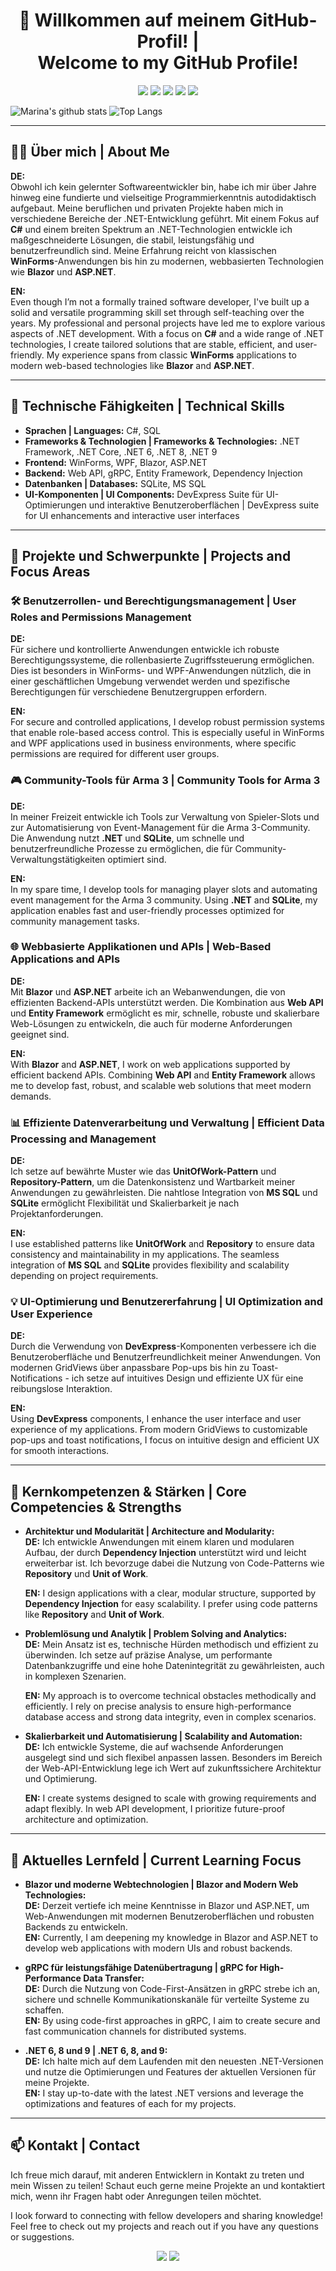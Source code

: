 <h1 align="center">👋 Willkommen auf meinem GitHub-Profil! |<br> Welcome to my GitHub Profile!</h1>

<p align="center">
    <img src="https://img.shields.io/badge/Language-C%23-blue?style=for-the-badge&logo=c-sharp" />
    <img src="https://img.shields.io/badge/Framework-.NET%20Framework-blueviolet?style=for-the-badge&logo=dotnet" />
    <img src="https://img.shields.io/badge/Platform-WinForms/WPF-blue?style=for-the-badge&logo=windows" />
    <img src="https://img.shields.io/badge/Tool-DevExpress-orange?style=for-the-badge&logo=devexpress" />
    <img src="https://img.shields.io/badge/Database-SQLite%20%7C%20MS%20SQL-lightgrey?style=for-the-badge&logo=sqlite" />
</p>

![Marina's github stats](https://github-readme-stats.vercel.app/api/?username=pat2381&show_icons=true)
![Top Langs](https://github-readme-stats.vercel.app/api/top-langs/?username=pat2381&layout=compact)

---

## 👨‍💻 Über mich | About Me

**DE:**  
Obwohl ich kein gelernter Softwareentwickler bin, habe ich mir über Jahre hinweg eine fundierte und vielseitige Programmierkenntnis autodidaktisch aufgebaut. Meine beruflichen und privaten Projekte haben mich in verschiedene Bereiche der .NET-Entwicklung geführt. Mit einem Fokus auf **C#** und einem breiten Spektrum an .NET-Technologien entwickle ich maßgeschneiderte Lösungen, die stabil, leistungsfähig und benutzerfreundlich sind. Meine Erfahrung reicht von klassischen **WinForms**-Anwendungen bis hin zu modernen, webbasierten Technologien wie **Blazor** und **ASP.NET**.

**EN:**  
Even though I’m not a formally trained software developer, I've built up a solid and versatile programming skill set through self-teaching over the years. My professional and personal projects have led me to explore various aspects of .NET development. With a focus on **C#** and a wide range of .NET technologies, I create tailored solutions that are stable, efficient, and user-friendly. My experience spans from classic **WinForms** applications to modern web-based technologies like **Blazor** and **ASP.NET**.

---

## 🚀 Technische Fähigkeiten | Technical Skills

- **Sprachen | Languages:** C#, SQL
- **Frameworks & Technologien | Frameworks & Technologies:** .NET Framework, .NET Core, .NET 6, .NET 8, .NET 9
- **Frontend:** WinForms, WPF, Blazor, ASP.NET
- **Backend:** Web API, gRPC, Entity Framework, Dependency Injection
- **Datenbanken | Databases:** SQLite, MS SQL
- **UI-Komponenten | UI Components:** DevExpress Suite für UI-Optimierungen und interaktive Benutzeroberflächen | DevExpress suite for UI enhancements and interactive user interfaces

---

## 🔧 Projekte und Schwerpunkte | Projects and Focus Areas

### 🛠 Benutzerrollen- und Berechtigungsmanagement | User Roles and Permissions Management
**DE:**  
Für sichere und kontrollierte Anwendungen entwickle ich robuste Berechtigungssysteme, die rollenbasierte Zugriffssteuerung ermöglichen. Dies ist besonders in WinForms- und WPF-Anwendungen nützlich, die in einer geschäftlichen Umgebung verwendet werden und spezifische Berechtigungen für verschiedene Benutzergruppen erfordern.

**EN:**  
For secure and controlled applications, I develop robust permission systems that enable role-based access control. This is especially useful in WinForms and WPF applications used in business environments, where specific permissions are required for different user groups.

### 🎮 Community-Tools für Arma 3 | Community Tools for Arma 3
**DE:**  
In meiner Freizeit entwickle ich Tools zur Verwaltung von Spieler-Slots und zur Automatisierung von Event-Management für die Arma 3-Community. Die Anwendung nutzt **.NET** und **SQLite**, um schnelle und benutzerfreundliche Prozesse zu ermöglichen, die für Community-Verwaltungstätigkeiten optimiert sind.

**EN:**  
In my spare time, I develop tools for managing player slots and automating event management for the Arma 3 community. Using **.NET** and **SQLite**, my application enables fast and user-friendly processes optimized for community management tasks.

### 🌐 Webbasierte Applikationen und APIs | Web-Based Applications and APIs
**DE:**  
Mit **Blazor** und **ASP.NET** arbeite ich an Webanwendungen, die von effizienten Backend-APIs unterstützt werden. Die Kombination aus **Web API** und **Entity Framework** ermöglicht es mir, schnelle, robuste und skalierbare Web-Lösungen zu entwickeln, die auch für moderne Anforderungen geeignet sind.

**EN:**  
With **Blazor** and **ASP.NET**, I work on web applications supported by efficient backend APIs. Combining **Web API** and **Entity Framework** allows me to develop fast, robust, and scalable web solutions that meet modern demands.

### 📊 Effiziente Datenverarbeitung und Verwaltung | Efficient Data Processing and Management
**DE:**  
Ich setze auf bewährte Muster wie das **UnitOfWork-Pattern** und **Repository-Pattern**, um die Datenkonsistenz und Wartbarkeit meiner Anwendungen zu gewährleisten. Die nahtlose Integration von **MS SQL** und **SQLite** ermöglicht Flexibilität und Skalierbarkeit je nach Projektanforderungen.

**EN:**  
I use established patterns like **UnitOfWork** and **Repository** to ensure data consistency and maintainability in my applications. The seamless integration of **MS SQL** and **SQLite** provides flexibility and scalability depending on project requirements.

### 💡 UI-Optimierung und Benutzererfahrung | UI Optimization and User Experience
**DE:**  
Durch die Verwendung von **DevExpress**-Komponenten verbessere ich die Benutzeroberfläche und Benutzerfreundlichkeit meiner Anwendungen. Von modernen GridViews über anpassbare Pop-ups bis hin zu Toast-Notifications - ich setze auf intuitives Design und effiziente UX für eine reibungslose Interaktion.

**EN:**  
Using **DevExpress** components, I enhance the user interface and user experience of my applications. From modern GridViews to customizable pop-ups and toast notifications, I focus on intuitive design and efficient UX for smooth interactions.

---

## 💼 Kernkompetenzen & Stärken | Core Competencies & Strengths

- **Architektur und Modularität | Architecture and Modularity:**  
  **DE:** Ich entwickle Anwendungen mit einem klaren und modularen Aufbau, der durch **Dependency Injection** unterstützt wird und leicht erweiterbar ist. Ich bevorzuge dabei die Nutzung von Code-Patterns wie **Repository** und **Unit of Work**.
  
  **EN:** I design applications with a clear, modular structure, supported by **Dependency Injection** for easy scalability. I prefer using code patterns like **Repository** and **Unit of Work**.

- **Problemlösung und Analytik | Problem Solving and Analytics:**  
  **DE:** Mein Ansatz ist es, technische Hürden methodisch und effizient zu überwinden. Ich setze auf präzise Analyse, um performante Datenbankzugriffe und eine hohe Datenintegrität zu gewährleisten, auch in komplexen Szenarien.
  
  **EN:** My approach is to overcome technical obstacles methodically and efficiently. I rely on precise analysis to ensure high-performance database access and strong data integrity, even in complex scenarios.

- **Skalierbarkeit und Automatisierung | Scalability and Automation:**  
  **DE:** Ich entwickle Systeme, die auf wachsende Anforderungen ausgelegt sind und sich flexibel anpassen lassen. Besonders im Bereich der Web-API-Entwicklung lege ich Wert auf zukunftssichere Architektur und Optimierung.
  
  **EN:** I create systems designed to scale with growing requirements and adapt flexibly. In web API development, I prioritize future-proof architecture and optimization.

---

## 🌱 Aktuelles Lernfeld | Current Learning Focus

- **Blazor und moderne Webtechnologien | Blazor and Modern Web Technologies:**  
  **DE:** Derzeit vertiefe ich meine Kenntnisse in Blazor und ASP.NET, um Web-Anwendungen mit modernen Benutzeroberflächen und robusten Backends zu entwickeln.  
  **EN:** Currently, I am deepening my knowledge in Blazor and ASP.NET to develop web applications with modern UIs and robust backends.

- **gRPC für leistungsfähige Datenübertragung | gRPC for High-Performance Data Transfer:**  
  **DE:** Durch die Nutzung von Code-First-Ansätzen in gRPC strebe ich an, sichere und schnelle Kommunikationskanäle für verteilte Systeme zu schaffen.  
  **EN:** By using code-first approaches in gRPC, I aim to create secure and fast communication channels for distributed systems.

- **.NET 6, 8 und 9 | .NET 6, 8, and 9:**  
  **DE:** Ich halte mich auf dem Laufenden mit den neuesten .NET-Versionen und nutze die Optimierungen und Features der aktuellen Versionen für meine Projekte.  
  **EN:** I stay up-to-date with the latest .NET versions and leverage the optimizations and features of each for my projects.

---

## 📫 Kontakt | Contact

Ich freue mich darauf, mit anderen Entwicklern in Kontakt zu treten und mein Wissen zu teilen! Schaut euch gerne meine Projekte an und kontaktiert mich, wenn ihr Fragen habt oder Anregungen teilen möchtet.

I look forward to connecting with fellow developers and sharing knowledge! Feel free to check out my projects and reach out if you have any questions or suggestions.

<p align="center">
    <a href="https://www.linkedin.com/in/patrick-p-225b65191/"><img src="https://img.shields.io/badge/LinkedIn-Connect-blue?style=for-the-badge&logo=linkedin" /></a>
    <a href="mailto:info@webservice-pp.de"><img src="https://img.shields.io/badge/Email-Contact%20Me-lightgrey?style=for-the-badge&logo=gmail" /></a>
</p>
